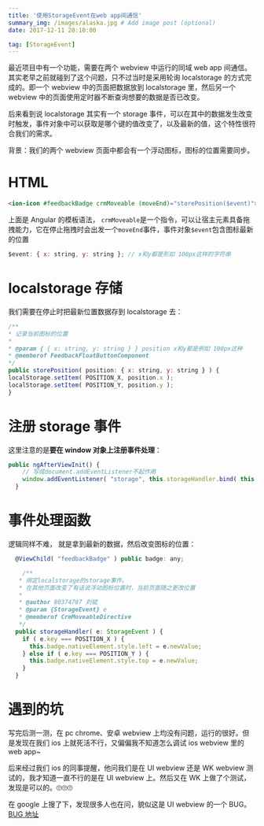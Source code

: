```yaml
---
title: '使用StorageEvent在web app间通信'
summary_img: /images/alaska.jpg # Add image post (optional)
date: 2017-12-11 20:10:00

tag: [StorageEvent]
---
```


最近项目中有一个功能，需要在两个 webview 中运行的同域 web app 间通信。其实老早之前就碰到了这个问题，只不过当时是采用轮询 localstorage 的方式完成的。即一个 webview 中的页面把数据放到 localstorage 里，然后另一个 webview 中的页面使用定时器不断查询想要的数据是否已改变。

后来看到说 localstorage 其实有一个 storage 事件，可以在其中的数据发生改变时触发，事件对象中可以获取是哪个键的值改变了，以及最新的值，这个特性很符合我们的需求。

背景：我们的两个 webview 页面中都会有一个浮动图标，图标的位置需要同步。

# HTML

```html
<ion-icon #feedbackBadge crmMoveable (moveEnd)="storePosition($event)"> </ion-icon>
```

上面是 Angular 的模板语法， `crmMoveable`是一个指令，可以让宿主元素具备拖拽能力，它在停止拖拽时会出发一个`moveEnd`事件，事件对象`$event`包含图标最新的位置

```js
$event: { x: string, y: string }; // x和y都是形如 100px这样的字符串
```

# localstorage 存储

我们需要在停止时把最新位置数据存到 localstorage 去：

```js
/**
* 记录当前图标的位置
*
* @param { { x: string, y: string } } position x和y都是例如 100px这种
* @memberof FeedbackFloatButtonComponent
*/
public storePosition( position: { x: string, y: string } ) {
localStorage.setItem( POSITION_X, position.x );
localStorage.setItem( POSITION_Y, position.y );
}
```

# 注册 storage 事件

这里注意的是**要在 window 对象上注册事件处理**：

```js
public ngAfterViewInit() {
    // 写成document.addEventListener不起作用
    window.addEventListener( "storage", this.storageHandler.bind( this ), false );
  }
```

# 事件处理函数

逻辑同样不难， 就是拿到最新的数据，然后改变图标的位置：

```js
  @ViewChild( "feedbackBadge" ) public badge: any;

	/**
   * 绑定localstorage的storage事件。
   * 在其他页面改变了有话说浮动图标位置时，当前页面随之更改位置
   *
   * @author 80374787 刘斌
   * @param {StorageEvent} e
   * @memberof CrmMoveableDirective
   */
  public storageHandler( e: StorageEvent ) {
    if ( e.key === POSITION_X ) {
      this.badge.nativeElement.style.left = e.newValue;
    } else if ( e.key === POSITION_Y ) {
      this.badge.nativeElement.style.top = e.newValue;
    }
  }
```

# 遇到的坑

写完后测一测，在 pc chrome、安卓 webview 上均没有问题，运行的很好。但是发现在我们 ios 上就死活不行，又偏偏我不知道怎么调试 ios webview 里的 web app~

后来经过我们 ios 的同事提醒，他问我们是在 UI webview 还是 WK webview 测试的，我才知道一直不行的是在 UI webview 上。然后又在 WK 上做了个测试，发现是可以的。🙄🙄🙄

在 google 上搜了下，发现很多人也在问，貌似这是 UI webview 的一个 BUG。 [BUG 地址](https://bugs.webkit.org/show_bug.cgi?id=145565)
